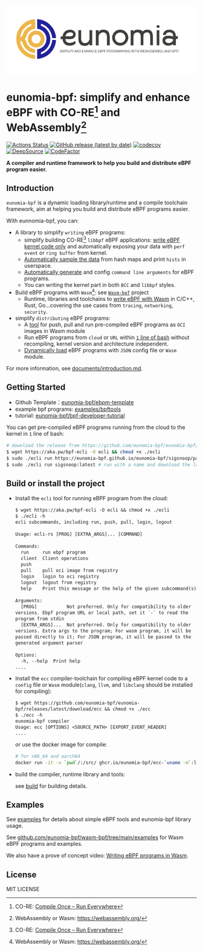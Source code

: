 ![logo](documents/src/img/logo.png)

# eunomia-bpf: simplify and enhance eBPF with CO-RE[^1] and WebAssembly[^2]

[![Actions Status](https://github.com/eunomia-bpf/eunomia-bpf/workflows/Ubuntu/badge.svg)](https://github.com/eunomia-bpf/eunomia-bpf/actions)
[![GitHub release (latest by date)](https://img.shields.io/github/v/release/eunomia-bpf/eunomia-bpf)](https://github.com/eunomia-bpf/eunomia-bpf/releases)
[![codecov](https://codecov.io/gh/eunomia-bpf/eunomia-bpf/branch/master/graph/badge.svg?token=YTR1M16I70)](https://codecov.io/gh/eunomia-bpf/eunomia-bpf)
[![DeepSource](https://deepsource.io/gh/eunomia-bpf/eunomia-bpf.svg/?label=active+issues&show_trend=true&token=rcSI3J1-gpwLIgZWtKZC-N6C)](https://deepsource.io/gh/eunomia-bpf/eunomia-bpf/?ref=repository-badge)
[![CodeFactor](https://www.codefactor.io/repository/github/eunomia-bpf/eunomia-bpf/badge)](https://www.codefactor.io/repository/github/eunomia-bpf/eunomia-bpf)

**A compiler and runtime framework to help you build and distribute eBPF program easier.**

## Introduction

`eunomia-bpf` is a dynamic loading library/runtime and a compile toolchain framework, aim at helping you build and distribute eBPF programs easier.

With eunnomia-bpf, you can:

- A library to simplify `writing` eBPF programs:
  - simplify building CO-RE[^1] `libbpf` eBPF applications: [write eBPF kernel code only](documents/introduction.md#simplify-building-co-re-libbpf-ebpf-applications) and automatically exposing your data with `perf event` or `ring buffer` from kernel.
  - [Automatically sample the data](documents/introduction.md#automatically-sample-the-data-and-print-hists-in-userspace) from hash maps and print `hists` in userspace.
  - [Automatically generate](documents/introduction.md#automatically-generate-and-config-command-line-arguments) and config `command line arguments` for eBPF programs.
  - You can writing the kernel part in both `BCC` and `libbpf` styles.
- Build eBPF programs with `Wasm`[^2]: see [`Wasm-bpf`](https://github.com/eunomia-bpf/wasm-bpf) project
  - Runtime, libraries and toolchains to [write eBPF with Wasm](https://github.com/eunomia-bpf/wasm-bpf) in C/C++, Rust, Go...covering the use cases from `tracing`, `networking`, `security`.
- simplify `distributing` eBPF programs:
  - A [tool](ecli/) for push, pull and run pre-compiled eBPF programs as `OCI` images in Wasm module
  - Run eBPF programs from `cloud` or `URL` within [`1` line of bash](documents/introduction.md#dynamic-load-and-run-co-re-ebpf-kernel-code-from-the-cloud-with-url-or-oci-image) without recompiling, kernel version and architecture independent.
  - [Dynamically load](bpf-loader-rs) eBPF programs with `JSON` config file or `Wasm` module.

For more information, see [documents/introduction.md](documents/introduction.md).

[^1]: CO-RE: [Compile Once – Run Everywhere](https://facebookmicrosites.github.io/bpf/blog/2020/02/19/bpf-portability-and-co-re.html)
[^2]: WebAssembly or Wasm: https://webassembly.org/

## Getting Started

- Github Template：[eunomia-bpf/ebpm-template](https://github.com/eunomia-bpf/ebpm-template)
- example bpf programs: [examples/bpftools](examples/bpftools/)
- tutorial: [eunomia-bpf/bpf-developer-tutorial](https://github.com/eunomia-bpf/bpf-developer-tutorial)

You can get pre-compiled eBPF programs running from the cloud to the kernel in `1` line of bash:

```bash
# download the release from https://github.com/eunomia-bpf/eunomia-bpf/releases/latest/download/ecli
$ wget https://aka.pw/bpf-ecli -O ecli && chmod +x ./ecli
$ sudo ./ecli run https://eunomia-bpf.github.io/eunomia-bpf/sigsnoop/package.json # simply run a pre-compiled ebpf code from a url
$ sudo ./ecli run sigsnoop:latest # run with a name and download the latest version bpf tool from our repo
```

## Build or install the project

- Install the `ecli` tool for running eBPF program from the cloud:

    ```console
    $ wget https://aka.pw/bpf-ecli -O ecli && chmod +x ./ecli
    $ ./ecli -h
    ecli subcommands, including run, push, pull, login, logout

    Usage: ecli-rs [PROG] [EXTRA_ARGS]... [COMMAND]

    Commands:
      run     run ebpf program
      client  Client operations
      push    
      pull    pull oci image from registry
      login   login to oci registry
      logout  logout from registry
      help    Print this message or the help of the given subcommand(s)

    Arguments:
      [PROG]           Not preferred. Only for compatibility to older versions. Ebpf program URL or local path, set it `-` to read the program from stdin
      [EXTRA_ARGS]...  Not preferred. Only for compatibility to older versions. Extra args to the program; For wasm program, it will be passed directly to it; For JSON program, it will be passed to the generated argument parser

    Options:
      -h, --help  Print help
    ....
    ```

- Install the `ecc` compiler-toolchain for compiling eBPF kernel code to a `config` file or `Wasm` module(`clang`, `llvm`, and `libclang` should be installed for compiling):

    ```console
    $ wget https://github.com/eunomia-bpf/eunomia-bpf/releases/latest/download/ecc && chmod +x ./ecc
    $ ./ecc -h
    eunomia-bpf compiler
    Usage: ecc [OPTIONS] <SOURCE_PATH> [EXPORT_EVENT_HEADER]
    ....
    ```

  or use the docker image for compile:

    ```bash
    # for x86_64 and aarch64
    docker run -it -v `pwd`/:/src/ ghcr.io/eunomia-bpf/ecc-`uname -m`:latest # compile with docker. `pwd` should contains *.bpf.c files and *.h files.
    ```

- build the compiler, runtime library and tools:

  see [build](documents/build.md) for building details.

## Examples

See [examples](examples) for details about simple eBPF tools and eunomia-bpf library usage.

See [github.com/eunomia-bpf/wasm-bpf/tree/main/examples](https://github.com/eunomia-bpf/wasm-bpf/tree/main/examples) for Wasm eBPF programs and examples.

We also have a prove of concept video: [Writing eBPF programs in Wasm](https://www.bilibili.com/video/BV1JN4y1A76k/).

## License

MIT LICENSE
